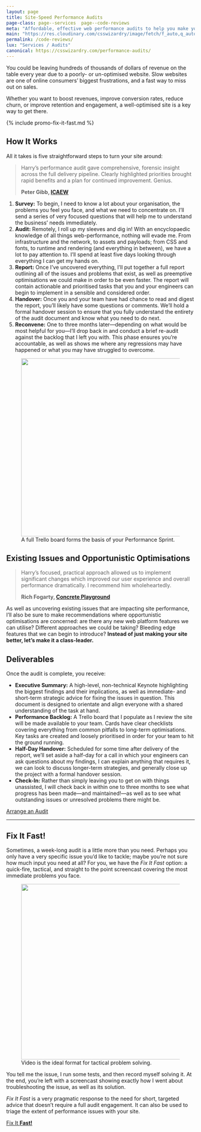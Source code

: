 ```yaml
---
layout: page
title: Site-Speed Performance Audits
page-class: page--services  page--code-reviews
meta: "Affordable, effective web performance audits to help you make your site fast. Pass Core Web Vitals in no time!"
main: "https://res.cloudinary.com/csswizardry/image/fetch/f_auto,q_auto/https://csswizardry.com/img/content/audit-trello.png"
permalink: /code-reviews/
lux: "Services / Audits"
canonical: https://csswizardry.com/performance-audits/
---
```


<p><strong id="jsTagline"></strong></p>

<script>
(function(){
  const taglines = ['Your website is slow. I know why.',
                    'I find the problems that the last team couldn’t.',
                    'Your website, but faster.']
  const tagline  = taglines[Math.floor(Math.random() * taglines.length)];
  const taglineElement  = document.getElementById('jsTagline');
  taglineElement.textContent = tagline;
}());
</script>

You could be leaving hundreds of thousands of dollars of revenue on the table
every year due to a poorly- or un-optimised website. Slow websites are one of
online consumers’ biggest frustrations, and a fast way to miss out on sales.

Whether you want to boost revenues, improve conversion rates, reduce churn, or
improve retention and engagement, a well-optimised site is a key way to get
there.

{% include promo-fix-it-fast.md %}

## How It Works

All it takes is five straightforward steps to turn your site around:

<blockquote class="pull-quote  pull-quote--context-alt" id="quote:peter-gibb">
<p>Harry’s performance audit gave comprehensive, forensic insight across the full delivery pipeline. Clearly highlighted priorities brought rapid benefits and a plan for continued improvement. Genius.</p>
<b class="source  pull-quote__source">Peter Gibb, <a href="https://www.icaew.com/">ICAEW</a></b>
</blockquote>

1. **Survey:** To begin, I need to know a lot about your organisation, the
   problems you feel you face, and what we need to concentrate on. I’ll send
   a series of very focused questions that will help me to understand the
   business’ needs immediately.
2. **Audit:** Remotely, I roll up my sleeves and dig in! With an encyclopaedic
   knowledge of all things web-performance, nothing will evade me. From
   infrastructure and the network, to assets and payloads; from CSS and fonts,
   to runtime and rendering (and everything in between), we have a lot to pay
   attention to. I’ll spend at least five days looking through everything I can
   get my hands on.
3. **Report:** Once I’ve uncovered everything, I’ll put together a full report
   outlining all of the issues and problems that exist, as well as preemptive
   optimisations we could make in order to be even faster. The report will
   contain actionable and prioritised tasks that you and your engineers can
   begin to implement in a sensible and considered order.
4. **Handover:** Once you and your team have had chance to read and digest the
   report, you’ll likely have some questions or comments. We’ll hold a formal
   handover session to ensure that you fully understand the entirety of the audit
   document and know what you need to do next.
5. **Reconvene:** One to three months later—depending on what would be most
   helpful for you—I’ll drop back in and conduct a brief re-audit against the
   backlog that I left you with. This phase ensures you’re accountable, as
   well as shows me where any regressions may have happened or what you may have
   struggled to overcome.

<figure>
<img src="{{ site.cloudinary }}/img/content/audit-trello.png" alt="" loading="lazy" width="750" height="476" />
<figcaption>A full Trello board forms the basis of your Performance Sprint.</figcaption>
</figure>

## Existing Issues and Opportunistic Optimisations

<blockquote class="pull-quote  pull-quote--context-alt" id="quote:rich-fogarty">
<p>Harry’s focused, practical approach allowed us to implement significant
changes which improved our user experience and overall performance
dramatically. I recommend him wholeheartedly.</p>
<b class="source  pull-quote__source">Rich Fogarty, <a href="http://concreteplayground.com">Concrete Playground</a></b>
</blockquote>

As well as uncovering existing issues that are impacting site performance, I’ll
also be sure to make recommendations where opportunistic optimisations are
concerned: are there any new web platform features we can utilise? Different
approaches we could be taking? Bleeding edge features that we can begin to
introduce? **Instead of just making your site better, let’s make it
a class-leader.**

## Deliverables

Once the audit is complete, you receive:

* **Executive Summary:** A high-level, non-technical Keynote highlighting the
  biggest findings and their implications, as well as immediate- and short-term
  strategic advice for fixing the issues in question. This document is designed
  to orientate and align everyone with a shared understanding of the task at
  hand.
* **Performance Backlog:** A Trello board that I populate as I review the site
  will be made available to your team. Cards have clear checklists covering
  everything from common pitfalls to long-term optimisations. Key tasks are
  created and loosely prioritised in order for your team to hit the ground
  running.
* **Half-Day Handover:** Scheduled for some time after delivery of the report,
  we’ll set aside a half-day for a call in which your engineers can ask
  questions about my findings, I can explain anything that requires it, we can
  look to discuss longer-term strategies, and generally close up the project
  with a formal handover session.
* **Check-In:** Rather than simply leaving you to get on with things unassisted,
  I will check back in within one to three months to see what progress has been
  made—and maintained!—as well as to see what outstanding issues or unresolved
  problems there might be.

<a href="mailto:csswizardry@gmail.com?subject=Performance%20Audit" class="btn  btn--full">Arrange an Audit</a>

- - -

## Fix It Fast!

Sometimes, a week-long audit is a little more than you need. Perhaps you only
have a very specific issue you’d like to tackle; maybe you’re not sure how much
input you need at all? For you, we have the _Fix It Fast_ option: a quick-fire,
tactical, and straight to the point screencast covering the most immediate
problems you face.

<figure>
<img src="{{ site.cloudinary }}/img/content/teardown.jpg" alt="" loading="lazy" width="750" height="469" />
<figcaption>Video is the ideal format for tactical problem solving.</figcaption>
</figure>

You tell me the issue, I run some tests, and then record myself solving it. At
the end, you’re left with a screencast showing exactly how I went about
troubleshooting the issue, as well as its solution.

_Fix It Fast_ is a very pragmatic response to the need for short, targeted
advice that doesn’t require a full audit engagement. It can also be used to
triage the extent of performance issues with your site.

<a href="https://calendly.com/csswizardry/ten-minute-teardown" class="btn  btn--full">Fix It <b>Fast!</b></a>
